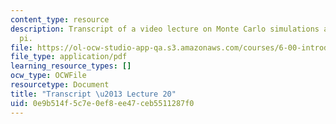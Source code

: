 ```yaml
---
content_type: resource
description: Transcript of a video lecture on Monte Carlo simulations and estimating
  pi.
file: https://ol-ocw-studio-app-qa.s3.amazonaws.com/courses/6-00-introduction-to-computer-science-and-programming-fall-2008/0e9b514f5c7e0ef8ee47ceb5511287f0_6-00F08-L20.pdf
file_type: application/pdf
learning_resource_types: []
ocw_type: OCWFile
resourcetype: Document
title: "Transcript \u2013 Lecture 20"
uid: 0e9b514f-5c7e-0ef8-ee47-ceb5511287f0
---
```

